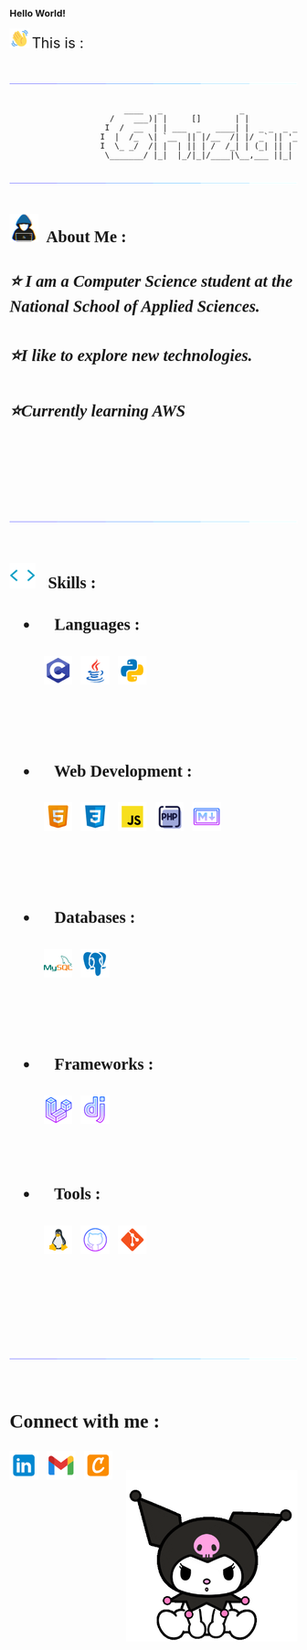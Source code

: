 
<br>
<h3>Hello World! </h3>

<img src="./img/wave.gif" width = 35px >  <span style="font-size:25px"> This is : <span>

<br>

<img src="./img/line.gif"><br><br>
<pre style="margin-left:150px;">
      ____   _                _
   /    ___)| |     []       | |             
  I  /  __  | | ___  _   ____| |  _ _  _ ___    _
 I  |  /_  \| `__  || |/__  /| |/ _` || '__  |/  _`
 I  \_ _/  /| |  | || | /  /_| | (_| || |  | |  \/ _   
  \_______/ |_|  |_/|_|/____|\__,___ ||_|  |_|\ ___/     
                                                            
</pre>
<img src="./img/line.gif"><br><br>

<br>

<img src = "./img/dev.gif" width = 50px style="margin-right:10px;">
<span style="font-size:1.8rem ;font-family:sans serif; font-weight:bold">About Me :<span>

<br>
 
##### ⭐ I am a **Computer Science** student at the National School of Applied Sciences.
##### ⭐I like to explore new technologies.
##### ⭐Currently learning AWS 


<br>
<br>

<img src="./img/line.gif"><br><br>

<img src="./img/giphy.gif" width= 45px style="margin-right:15px;"> 
<span style="font-size:1.8rem ;font-family:sans serif; font-weight:bold">Skills :<span>

<br>

-   #### 💙 Languages :

<div style="display:flex;">

 <img  src ='./img/c.png'  style="margin:0 15px 0 60px;" >
 <img  src ='./img/java.png' style="margin-right : 15px">
<img  style="margin-right:15px;" src ='./img/python.png'>

 </div>
 
<br><br>

-   #### 💜 Web Development :

<div style="display:flex;">

<img src ='./img/html.png' style="margin:0 15px 0 60px;" >

 <img  src ='./img/css.png'  style="margin-right:15px;">

 <img  src ='./img/js.png'  style="margin-right:15px;">

  <img src="./img/php.png" style="margin-right:15px;" />

  <img src="./img/markdown.png" style="margin-right:15px;"/>

 </div>

<br><br>

-   #### 💛 Databases :

<div style="display:flex;">
<img src="./img/mysql.png"  style="margin:0 15px 0 60px;"/>
<img src="./img/postgresql.png"/>
</div>


<br><br>

-   #### 🧡 Frameworks :
<div style="display:flex;">
<img  src ='./img/Laravel.png'  style="margin:0 15px 0 60px;">

<img src="./img/Django.png" style="margin-right:15px;" />

</div>
<br><br>

-   #### 💚 Tools :

<div style="display:flex;">

<img src="./img/Linux.png" style="margin:0 15px 0 60px;" />

<img  src="./img/github.png"  style="margin-right:15px; background-color:white;"  />

<img src="./img/git.png"  style="margin-right:15px" />

</div>  
          
<br>
<br>
<br>
<br>

<img src="./img/line.gif"><br><br>


### **Connect with me** :

<a href="https://www.linkedin.com/in/ghizlane-rahmouni/" target="_blank">
<img align="left" style="margin-right: 15px;" src="./img/linkedin.png" />
</a>
<a href="mailto:ghizlane.ra100@gmail.com" target="_blank"><img   align="left" src="./img/gmail.png" style="margin-right: 15px;" />
</a>
<a href="https://www.credly.com/users/rahmouni-ghizlane" target="_blank">
<img align="left" style="margin-right: 15px;" src="./img/Credly.png" />
</a>
<br>
<img src="./img/cat.gif" width='300px' align="right">
